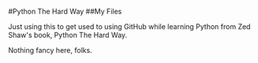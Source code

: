 #Python The Hard Way
##My Files

Just using this to get used to using GitHub while learning Python from Zed Shaw's book, Python The Hard Way.

Nothing fancy here, folks.